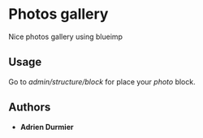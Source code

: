 # Photos gallery
Nice photos gallery using blueimp

## Usage
Go to <i>admin/structure/block</i> for place your <i>photo</i> block.

## Authors
* **Adrien Durmier**